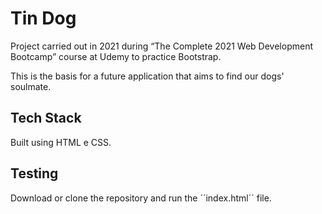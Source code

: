 # Tin Dog

Project carried out in 2021 during “The Complete 2021 Web Development Bootcamp” course at Udemy to practice Bootstrap.

This is the basis for a future application that aims to find our dogs' soulmate.

## Tech Stack

Built using HTML e CSS.

## Testing

Download or clone the repository and run the ´´index.html´´ file.
